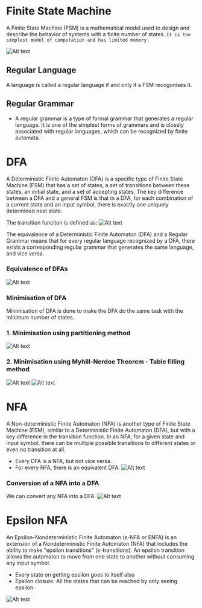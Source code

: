 # Finite State Machine
A Finite State Machine (FSM) is a mathematical model used to design and describe the behavior of systems with a finite number of states. `It is the simplest model of computation and has limited memory.` 

![Alt text](<Screenshot from 2023-11-20 19-49-04.png>)

## Regular Language
A language is called a regular language if and only if a FSM recogonises it.

## Regular Grammar

- A regular grammar is a type of formal grammar that generates a regular language. It is one of the simplest forms of grammars and is closely associated with regular languages, which can be recognized by finite automata. 

# DFA
A Deterministic Finite Automaton (DFA) is a specific type of Finite State Machine (FSM) that has a set of states, a set of transitions between these states, an initial state, and a set of accepting states. The key difference between a DFA and a general FSM is that in a DFA, for each combination of a current state and an input symbol, there is exactly one uniquely determined next state.

The transition funciton is defined as:
![Alt text](<Screenshot from 2024-01-02 13-20-25.png>)

The equivalence of a Deterministic Finite Automaton (DFA) and a Regular Grammar means that for every regular language recognized by a DFA, there exists a corresponding regular grammar that generates the same language, and vice versa.

### Equivalence of DFAs
![Alt text](<Screenshot from 2024-01-02 21-28-25.png>)

### Minimisation of DFA
Minimisation of DFA is done to make the DFA do the same task with the minimum number of states.
### 1. Minimisation using partitioning method
![Alt text](<Screenshot from 2024-01-02 21-37-04.png>)

### 2. Minimisation using Myhill-Nerdoe Theorem - Table filling method
![Alt text](<Screenshot from 2023-11-20 20-33-29.png>)
![Alt text](<Screenshot from 2023-11-20 20-38-32.png>) 

# NFA
A Non-deterministic Finite Automaton (NFA) is another type of Finite State Machine (FSM), similar to a Deterministic Finite Automaton (DFA), but with a key difference in the transition function. In an NFA, for a given state and input symbol, there can be multiple possible transitions to different states or even no transition at all.
- Every DFA is a NFA, but not vice versa.
- For every NFA, there is an equivalent DFA.
![Alt text](<Screenshot from 2024-01-02 20-51-15.png>)

### Conversion of a NFA into a DFA
We can convert any NFA into a DFA.
![Alt text](<Screenshot from 2024-01-02 20-53-26.png>)

# Epsilon NFA
An Epsilon-Nondeterministic Finite Automaton (ε-NFA or ENFA) is an extension of a Nondeterministic Finite Automaton (NFA) that includes the ability to make "epsilon transitions" (ε-transitions). An epsilon transition allows the automaton to move from one state to another without consuming any input symbol.
- Every state on getting epsilon goes to itself also
- Epsilon closure: All the states that can be reached by only seeing epsilon.

![Alt text](<Screenshot from 2023-11-20 20-57-08.png>)